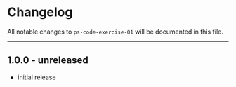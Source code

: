 # Changelog

All notable changes to `ps-code-exercise-01` will be documented in this file.

---

## 1.0.0 - unreleased

-   initial release
